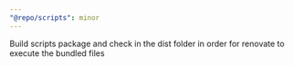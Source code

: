 ```yaml
---
"@repo/scripts": minor
---
```


Build scripts package and check in the dist folder in order for renovate to execute the bundled files
